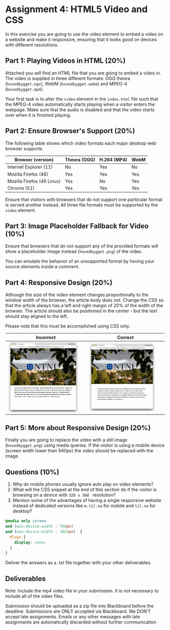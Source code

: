 # Assignment 4: HTML5 Video and CSS

In this exercise you are going to use the video element to embed a video on a website and make it responsive, ensuring that it looks good on devices with different resolutions.

## Part 1: Playing Videos in HTML (20%)
Attached you will find an HTML file that you are going to embed a video in. The video is supplied in three different formats: OGG theora (````hovedbygget.ogv````), WebM (````hovedbygget.webm````) and MPEG-4 (````hovedbygget.mp4````).

Your first task is to alter the ````video```` element in the ````index.html```` file such that the MPEG-4 video automatically starts playing when a visitor enters the webpage. Make sure that the audio is disabled and that the video starts over when it is finished playing.

## Part 2: Ensure Browser's Support (20%)
The following table shows which video formats each major desktop web browser supports.

| Browser (version)          | Theora (OGG) | H.264 (MP4) | WebM |
|----------------------------|--------------|-------------|------|
| Internet Explorer (11)     |      No      |     Yes     |  No  |
| Mozilla Firefox (46)       |      Yes     |     Yes     |  Yes |
| Mozilla Firefox (46 Linux) |      Yes     |     No      |  Yes |
| Chrome (51)                |      Yes     |     Yes     |  Yes |

Ensure that visitors with browsers that do not support one particular format is served another instead. All three file formats must be supported by the ````video```` element.


## Part 3: Image Placeholder Fallback for Video (10%)
Ensure that browsers that do not support any of the provided formats will show a placeholder image instead (````hovedbygget.png````) of the video.

You can emulate the behavior of an unsupported format by having your source elements inside a comment.

## Part 4: Responsive Design (20%)
Although the size of the video element changes proportionally to the window width of the browser, the article body does not. Change the CSS so that the article always has a left and right margin of 20% of the width of the browser. The article should also be positioned in the center - but the text should stay aligned to the left.

Please note that this must be accomplished using CSS only.

Incorrect                  |  Correct
:-------------------------:|:-------------------------:
![](images/resize-incorrectly.gif) | ![](images/resize-correctly.gif)

## Part 5: More about Responsive Design (20%)
Finally you are going to replace the video with a still image (````hovedbygget.png````) using media queries. If the visitor is using a mobile device (screen width lower than 940px) the video should be replaced with the image.

## Questions (10%)
1. Why do mobile phones usually ignore auto play on video elements?
2. What will the CSS snippet at the end of this section do if the visitor is browsing on a device with ````320 x 568 ```` resolution?
3. Mention some of the advantages of having a single responsive website instead of dedicated versions like ````m.til.no```` for mobile and ````til.no```` for desktop?

````css
@media only screen
and (min-device-width : 768px)
and (max-device-width : 1024px)  {
  #logo {
    display: none;    
  }
}
````

Deliver the answers as a .txt file together with your other deliverables.

## Deliverables
Note: Include the mp4 video file in your submission. It is not necessary to include all of the video files.

Submission should be uploaded as a zip file into Blackboard before the deadline. Submissions are ONLY accepted via Blackboard. We DON’T accept late assignments. Emails or any other messages with late assignments are automatically discarded without further communication
